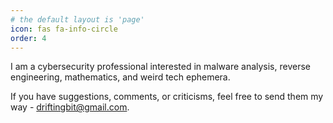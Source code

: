 ```yaml
---
# the default layout is 'page'
icon: fas fa-info-circle
order: 4
---
```


I am a cybersecurity professional interested in malware analysis, reverse engineering, mathematics, and weird tech ephemera.

If you have suggestions, comments, or criticisms, feel free to send them my way - <driftingbit@gmail.com>.